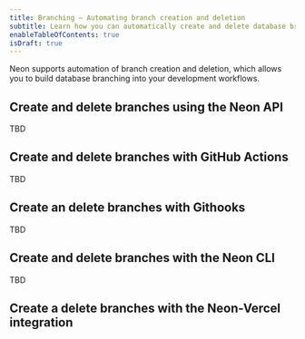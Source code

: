 ```yaml
---
title: Branching — Automating branch creation and deletion
subtitle: Learn how you can automatically create and delete database branches in Neon
enableTableOfContents: true
isDraft: true
---
```


Neon supports automation of branch creation and deletion, which allows you to build database branching into your development workflows. 

## Create and delete branches using the Neon API

TBD

## Create and delete branches with GitHub Actions

TBD

## Create an delete branches with Githooks

TBD

## Create and delete branches with the Neon CLI

TBD

## Create a delete branches with the Neon-Vercel integration
